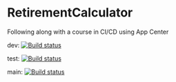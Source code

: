 # RetirementCalculator
Following along with a course in CI/CD using App Center

dev: [![Build status](https://build.appcenter.ms/v0.1/apps/f8159795-7168-4b4c-8ca7-1a86d6cce720/branches/dev/badge)](https://appcenter.ms)

test: [![Build status](https://build.appcenter.ms/v0.1/apps/f8159795-7168-4b4c-8ca7-1a86d6cce720/branches/test/badge)](https://appcenter.ms)

main: [![Build status](https://build.appcenter.ms/v0.1/apps/f8159795-7168-4b4c-8ca7-1a86d6cce720/branches/main/badge)](https://appcenter.ms)
